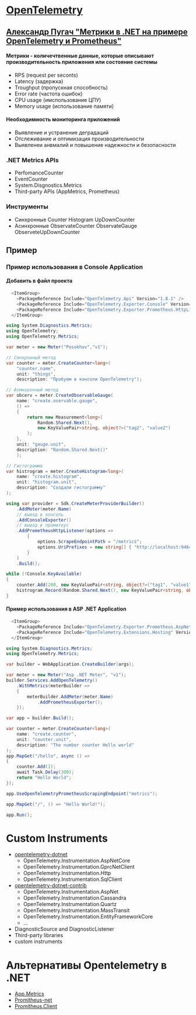 # [OpenTelemetry](https://opentelemetry.io/ "Кроссплатформенный стандарт для сбора и создания данных телеметрии")

## [Александр Пугач "Метрики в .NET на примере OpenTelemetry и Prometheus"](https://www.youtube.com/watch?v=yAja9Q2KyDM&ab_channel=DotNetRu)

#### Метрики - количечтвенные данные, которые описывают производительность приложения или состояние системы
- RPS (request per seconts)
- Latency (задержка)
- Troughput (пропускная способность)
- Error rate (частота ошибок)
- CPU usage (имспользование ЦПУ)
- Memory usage (использование памяти)

#### Необходимиость мониторинга приложений
- Выявление и устранение деградаций
- Отслеживание и оптимизация производительности
- Выявленеи анвмалий и повышение надежности и безопасности

### .NET Metrics APIs
- PerfomanceCounter
- EventCounter
- System.Disgnostics.Metrics
- Third-party APIs (AppMetrics, Prometheus)


### Инструменты
- Синхронные
    Counter
    Histogram
    UpDownCounter
- Асинхронные
    ObservateCounter
    ObservateGauge
    ObserveteUpDownCounter

## Пример
### Пример использования в Console Application
#### Добавить в файл проекта
```C#
  <ItemGroup>
    <PackageReference Include="OpenTelemetry.Api" Version="1.8.1" />
    <PackageReference Include="OpenTelemetry.Exporter.Console" Version="1.8.1" />
    <PackageReference Include="OpenTelemetry.Exporter.Prometheus.HttpListener" Version="1.8.0-rc.1" />
  </ItemGroup>
```
```C#
using System.Diagnostics.Metrics;
using OpenTelemetry;
using OpenTelemetry.Metrics;

var meter = new Meter("Posokhov","v1");

// Синхронный метод
var counter = meter.CreateCounter<long>(
    "counter.name",
    unit: "things",
    description: "Пробуем в консоли OpenTelemetry");

// Асмнхронный метод
var obcerv = meter.CreateObservableGauge(
    name: "create.oservable.gauge",
    () =>
    { 
        return new Measurement<long>(
            Random.Shared.Next(),
            new KeyValuePair<string, object?>("tag2", "value2")
        );
    },
    unit: "gauge.unit",
    description: "Random.Shared.Next()"
    );

// Гистограмма
var histrogram = meter.CreateHistogram<long>(
    name: "create.histogram",
    unit: "histogram.unit",
    description: "Создали гистограмму"
);

using var provider = Sdk.CreateMeterProviderBuilder()
    .AddMeter(meter.Name)
    // вывод в консоль
    .AddConsoleExporter()
    // вывод в промитеус
    .AddPrometheusHttpListener(options =>
        {
            options.ScrapeEndpointPath = "/metrics";
            options.UriPrefixes = new string[] { "http://localhost:9464/" };
        }
    )
    .Build();

while (!Console.KeyAvailable)
{
    counter.Add(200, new KeyValuePair<string, object?>("tag1", "value1"));
    histrogram.Record(Random.Shared.Next(), new KeyValuePair<string, object?>("tag3", "value3"));
}

```
#### Пример использования в ASP .NET Application
```C#
  <ItemGroup>
    <PackageReference Include="OpenTelemetry.Exporter.Prometheus.AspNetCore" Version="1.8.0-rc.1" />
    <PackageReference Include="OpenTelemetry.Extensions.Hosting" Version="1.8.1" />
  </ItemGroup>
```
```C#
using System.Diagnostics.Metrics;
using OpenTelemetry.Metrics;

var builder = WebApplication.CreateBuilder(args);

var meter = new Meter("Asp .NET Meter", "v1");
builder.Services.AddOpenTelemetry()
    .WithMetrics(meterBuilder =>
    {
        meterBuilder.AddMeter(meter.Name)
            .AddPrometheusExporter();
    });

var app = builder.Build();

var counter = meter.CreateCounter<long>(
    name: "create.counter",
    unit: "counter.unit",
    description: "The number counter Hello world"
);
app.MapGet("/hello", async () =>
{
    counter.Add(1);
    await Task.Delay(300);
    return "Hello World";
});

app.UseOpenTelemetryPrometheusScrapingEndpoint("metrics");

app.MapGet("/", () => "Hello World!");

app.Run();

```

# Custom Instruments
- [opentelemetry-dotnet](https://github.com/open-telemetry/opentelemetry-dotnet/tree/main/src)
    + OpenTelemetry.Instrumentation.AspNetCore
    + OpenTelemetry.Instrumentation.GprcNetClient
    + OpenTelemetry.Instrumentation.Http
    + OpenTelemetry.Instrumentation.SqlClient
- [opentelemetry-dotnet-contrib](https://github.com/open-telemetry/opentelemetry-dotnet-contrib)
    + OpenTelemetry.Instrumentation.AspNet
    + OpenTelemetry.Instrumentation.Cassandra
    + OpenTelemetry.Instrumentation.Quartz
    + OpenTelemetry.Instrumentation.MassTransit
    + OpenTelemetry.Instrumentation.EntityFrameworkCore
    + ...
- DiagnosticSource and DiagnosticListener
- Third-party libraries
- custom instruments
    

# Альтернативы Opentelemetry в .NET
- [App.Metrics]()
- [Promitheus-net]()
- [Promitheus.Client]()
